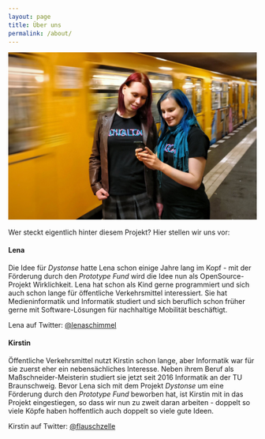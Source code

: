 ```yaml
---
layout: page
title: Über uns
permalink: /about/
---
```


![Lena und Kirstin vor der Berliner U-Bahn](/assets/ubahn.jpg)
 
Wer steckt eigentlich hinter diesem Projekt? Hier stellen wir uns vor:
 
#### Lena
 
Die Idee für *Dystonse* hatte Lena schon einige Jahre lang im Kopf - mit der Förderung durch den *Prototype Fund* wird die Idee nun als OpenSource-Projekt Wirklichkeit. Lena hat schon als Kind gerne programmiert und sich auch schon lange für öffentliche Verkehrsmittel interessiert. Sie hat Medieninformatik und Informatik studiert und sich beruflich schon früher gerne mit Software-Lösungen für nachhaltige Mobilität beschäftigt. 

Lena auf Twitter: [@lenaschimmel](https://twitter.com/LenaSchimmel)
 
#### Kirstin
 
Öffentliche Verkehrsmittel nutzt Kirstin schon lange, aber Informatik war für sie zuerst eher ein nebensächliches Interesse. Neben ihrem Beruf als Maßschneider-Meisterin studiert sie jetzt seit 2016 Informatik an der TU Braunschweig. Bevor Lena sich mit dem Projekt *Dystonse* um eine Förderung durch den *Prototype Fund* beworben hat, ist Kirstin mit in das Projekt eingestiegen, so dass wir nun zu zweit daran arbeiten - doppelt so viele Köpfe haben hoffentlich auch doppelt so viele gute Ideen.

Kirstin auf Twitter: [@flauschzelle](https://twitter.com/flauschzelle)

